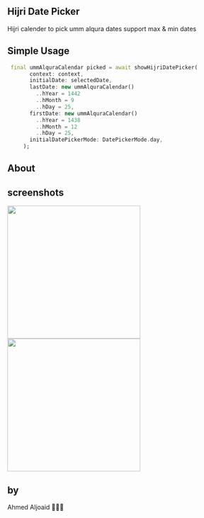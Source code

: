 
Hijri Date Picker
-
Hijri calender to pick umm alqura dates support max & min dates


Simple Usage
-
```dart in html
 final ummAlquraCalendar picked = await showHijriDatePicker(
       context: context,
       initialDate: selectedDate,
       lastDate: new ummAlquraCalendar()
         ..hYear = 1442
         ..hMonth = 9
         ..hDay = 25,
       firstDate: new ummAlquraCalendar()
         ..hYear = 1438
         ..hMonth = 12
         ..hDay = 25,
       initialDatePickerMode: DatePickerMode.day,
     );
```
About
-

screenshots
-
<p float="center">
  <img src="https://i.imgur.com/tSlypEG.png" width="300" />
  <img src="https://i.imgur.com/GIE51uo.png" width="300" /> 
</p>

by
-
Ahmed Aljoaid 👨🏻‍💻
